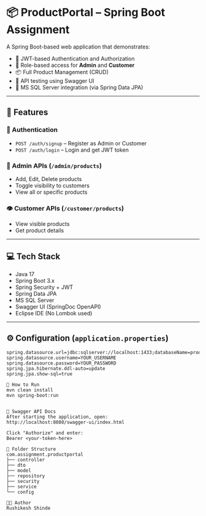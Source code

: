 # 📦 ProductPortal – Spring Boot Assignment

A Spring Boot-based web application that demonstrates:
- 🔐 JWT-based Authentication and Authorization
- 👥 Role-based access for **Admin** and **Customer**
- 📦 Full Product Management (CRUD)
- 🧪 API testing using Swagger UI
- 💾 MS SQL Server integration (via Spring Data JPA)

---

## 🔑 Features

### 👤 Authentication
- `POST /auth/signup` – Register as Admin or Customer
- `POST /auth/login` – Login and get JWT token

### 🔐 Admin APIs (`/admin/products`)
- Add, Edit, Delete products
- Toggle visibility to customers
- View all or specific products

### 👁️ Customer APIs (`/customer/products`)
- View visible products
- Get product details

---

## 💻 Tech Stack

- Java 17
- Spring Boot 3.x
- Spring Security + JWT
- Spring Data JPA
- MS SQL Server
- Swagger UI (SpringDoc OpenAPI)
- Eclipse IDE (No Lombok used)

---

## ⚙️ Configuration (`application.properties`)

```properties
spring.datasource.url=jdbc:sqlserver://localhost:1433;databaseName=product_db
spring.datasource.username=YOUR_USERNAME
spring.datasource.password=YOUR_PASSWORD
spring.jpa.hibernate.ddl-auto=update
spring.jpa.show-sql=true

🚀 How to Run
mvn clean install
mvn spring-boot:run


🔎 Swagger API Docs
After starting the application, open:
http://localhost:8080/swagger-ui/index.html

Click "Authorize" and enter:
Bearer <your-token-here>

📂 Folder Structure
com.assignment.productportal
├── controller
├── dto
├── model
├── repository
├── security
├── service
└── config

👨‍💻 Author
Rushikesh Shinde
